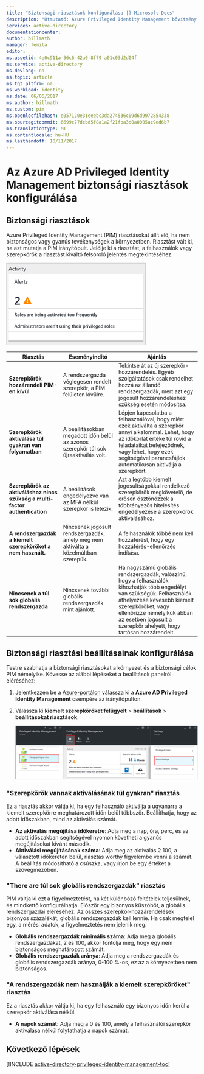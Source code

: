 ```yaml
---
title: "Biztonsági riasztások konfigurálása |} Microsoft Docs"
description: "Útmutató: Azure Privileged Identity Management bővítmény biztonsági riasztások konfigurálása."
services: active-directory
documentationcenter: 
author: billmath
manager: femila
editor: 
ms.assetid: 4e0c911a-36c6-42a0-8f79-a01c03d2d04f
ms.service: active-directory
ms.devlang: na
ms.topic: article
ms.tgt_pltfrm: na
ms.workload: identity
ms.date: 06/06/2017
ms.author: billmath
ms.custom: pim
ms.openlocfilehash: e057120e31eeebc3da274536c09d6d9972854338
ms.sourcegitcommit: 6699c77dcbd5f8a1a2f21fba3d0a0005ac9ed6b7
ms.translationtype: MT
ms.contentlocale: hu-HU
ms.lasthandoff: 10/11/2017
---
```

# <a name="how-to-configure-security-alerts-in-azure-ad-privileged-identity-management"></a>Az Azure AD Privileged Identity Management biztonsági riasztások konfigurálása
## <a name="security-alerts"></a>Biztonsági riasztások
Azure Privileged Identity Management (PIM) riasztásokat állít elő, ha nem biztonságos vagy gyanús tevékenységek a környezetben. Riasztást vált ki, ha azt mutatja a PIM irányítópult. Jelölje ki a riasztást, a felhasználók vagy szerepkörök a riasztást kiváltó felsoroló jelentés megtekintéséhez.

![A PIM irányítópult biztonsági riasztások – képernyőkép][1]

| Riasztás | Eseményindító | Ajánlás |
| --- | --- | --- |
| **Szerepkörök hozzárendeli PIM-en kívül** |A rendszergazda véglegesen rendelt szerepkör, a PIM felületen kívülre. |Tekintse át az új szerepkör-hozzárendelés. Egyéb szolgáltatások csak rendelhet hozzá az állandó rendszergazdák, mert azt egy jogosult hozzárendeléshez szükség esetén módosítsa. |
| **Szerepkörök aktiválása túl gyakran van folyamatban** |A beállításokban megadott időn belül az azonos szerepkör túl sok újraaktiválás volt. |Lépjen kapcsolatba a felhasználóval, hogy miért ezek aktiválta a szerepkör annyi alkalommal. Lehet, hogy az időkorlát értéke túl rövid a feladataikat befejeződnek, vagy lehet, hogy ezek segítségével parancsfájlok automatikusan aktiválja a szerepkört. |
| **Szerepkörök az aktiváláshoz nincs szükség a multi-factor authentication** |A beállítások engedélyezve van az MFA nélkül szerepkör is létezik. |Azt a legtöbb kiemelt jogosultságokkal rendelkező szerepkörök megkövetelő, de erősen ösztönözzék a többtényezős hitelesítés engedélyezése a szerepkörök aktiválásához. |
| **A rendszergazdák a kiemelt szerepköröket a nem használt.** |Nincsenek jogosult rendszergazdák, amely még nem aktiválta a közelmúltban szerepük. |A felhasználók többé nem kell hozzáférést, hogy egy hozzáférés-ellenőrzés indítása. |
| **Nincsenek a túl sok globális rendszergazda** |Nincsenek további globális rendszergazdák mint ajánlott. |Ha nagyszámú globális rendszergazdák, valószínű, hogy a felhasználók kihozhatják több engedélyt van szükségük. Felhasználók áthelyezése kevesebb kiemelt szerepköröket, vagy ellenőrizze némelyikük abban az esetben jogosult a szerepkör ahelyett, hogy tartósan hozzárendelt. |

## <a name="configure-security-alert-settings"></a>Biztonsági riasztási beállításainak konfigurálása
Testre szabhatja a biztonsági riasztásokat a környezet és a biztonsági célok PIM némelyike. Kövesse az alábbi lépéseket a beállítások panelről eléréséhez:

1. Jelentkezzen be a [Azure-portálon](https://portal.azure.com/) válassza ki a **Azure AD Privileged Identity Management** csempére az irányítópulton.
2. Válassza ki **kiemelt szerepköröket felügyelt** > **beállítások** > **beállításokat riasztások**.
   
    ![Navigáljon a biztonsági riasztások beállításainak][2]

### <a name="roles-are-being-activated-too-frequently-alert"></a>"Szerepkörök vannak aktiválásának túl gyakran" riasztás
Ez a riasztás akkor váltja ki, ha egy felhasználó aktiválja a ugyanarra a kiemelt szerepkörre meghatározott időn belül többször. Beállíthatja, hogy az adott időszakban, mind az aktiválás számát.

* **Az aktiválás megújítása időkeretre**: Adja meg a nap, óra, perc, és az adott időszakban segítségével nyomon követheti a gyanús megújításokat kívánt második.
* **Aktiválási megújításának száma**: Adja meg az aktiválás 2 100, a választott időkereten belül, riasztás worthy figyelembe venni a számát. A beállítás módosítható a csúszka, vagy írjon be egy értéket a szövegmezőben.

### <a name="there-are-too-many-global-administrators-alert"></a>"There are túl sok globális rendszergazdák" riasztás
PIM váltja ki ezt a figyelmeztetést, ha két különböző feltételek teljesülnek, és mindkettő konfigurálhatja. Először egy bizonyos küszöböt, a globális rendszergazdai eléréséhez. Az összes szerepkör-hozzárendelések bizonyos százalékát, globális rendszergazdák kell lennie. Ha csak megfelel egy, a mérési adatok, a figyelmeztetés nem jelenik meg.  

* **Globális rendszergazdák minimális száma**: Adja meg a globális rendszergazdákat, 2 és 100, akkor fontolja meg, hogy egy nem biztonságos meghatározott számát.
* **Globális rendszergazdák aránya**: Adja meg a rendszergazdák és globális rendszergazdák aránya, 0-100 %-os, ez az a környezetben nem biztonságos.

### <a name="administrators-arent-using-their-privileged-roles-alert"></a>"A rendszergazdák nem használják a kiemelt szerepköröket" riasztás
Ez a riasztás akkor váltja ki, ha egy felhasználó egy bizonyos időn kerül a szerepkör aktiválása nélkül.

* **A napok számát**: Adja meg a 0 és 100, amely a felhasználói szerepkör aktiválása nélkül folytathatja a napok számát.

## <a name="next-steps"></a>Következő lépések
[!INCLUDE [active-directory-privileged-identity-management-toc](../../includes/active-directory-privileged-identity-management-toc.md)]

<!--Image references-->

[1]: ./media/active-directory-privileged-identity-management-how-to-configure-security-alerts/PIM_security_dash.png
[2]: ./media/active-directory-privileged-identity-management-how-to-configure-security-alerts/PIM_security_settings.png
